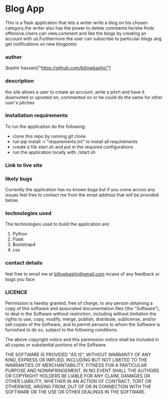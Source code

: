 # Blog App
This is a flask application that lets a writer write a blog on his chosen category,the writer also has the power to delete comments he/she finds offensive.Users can view,comment and like the blogs by creating an account with us.Furthermore the user can subscribe to particular blogs ang get notifications on new blogposts
### author
(bashir hassan)["https://github.com/billowbashir/"]
### description
the site allows a user to create an account ,write a pitch and have it downvoted or upvoted on, commented on or he could do the same for other user's pitches
### Installation requirements
To run the application do the following:
- clone this repo by running git clone <url of repo>
- run pip install -r "requirements.txt" to install all requirements
- create a file start.sh and put in the required configurations
- run the application locally with ./start.sh
### Link to live site

### likely bugs
Currently the application has no known bugs but if you come across any issues feel free to contact me from the email address that will be provided below.
### technologies used
The technologies used to build the application are:
1. Python
2. Flask
3. Bootstrap4
4. css
### contact details
feel free to email me at billowbashir@gmail.com incase of any feedback or bugs you face
### LICENCE
Permission is hereby granted, free of charge, to any person obtaining a copy of this software and associated documentation files (the "Software"), to deal in the Software without restriction, including without limitation the rights to use, copy, modify, merge, publish, distribute, sublicense, and/or sell copies of the Software, and to permit persons to whom the Software is furnished to do so, subject to the following conditions:

The above copyright notice and this permission notice shall be included in all copies or substantial portions of the Software.

THE SOFTWARE IS PROVIDED "AS IS", WITHOUT WARRANTY OF ANY KIND, EXPRESS OR IMPLIED, INCLUDING BUT NOT LIMITED TO THE WARRANTIES OF MERCHANTABILITY, FITNESS FOR A PARTICULAR PURPOSE AND NONINFRINGEMENT. IN NO EVENT SHALL THE AUTHORS OR COPYRIGHT HOLDERS BE LIABLE FOR ANY CLAIM, DAMAGES OR OTHER LIABILITY, WHETHER IN AN ACTION OF CONTRACT, TORT OR OTHERWISE, ARISING FROM, OUT OF OR IN CONNECTION WITH THE SOFTWARE OR THE USE OR OTHER DEALINGS IN THE SOFTWARE.
